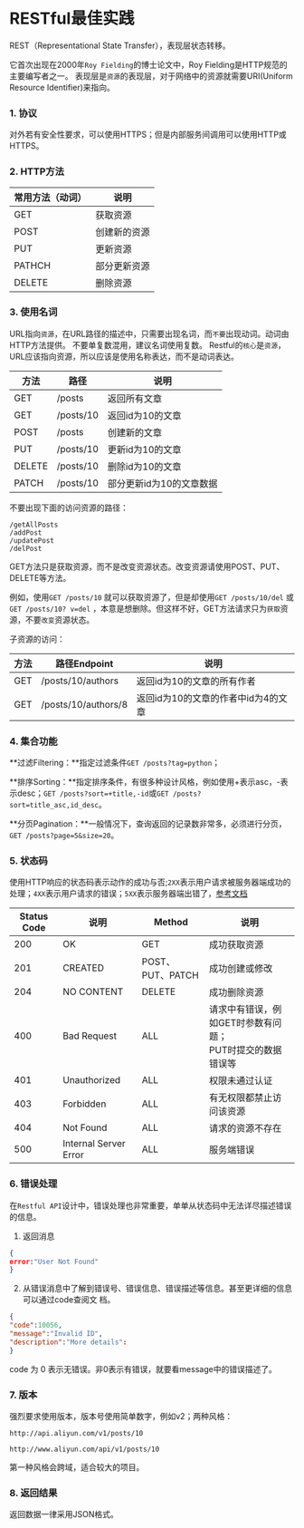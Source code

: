 # RESTful最佳实践

REST（Representational State Transfer），表现层状态转移。

它首次出现在2000年`Roy Fielding`的博士论文中，Roy Fielding是HTTP规范的主要编写者之一。
表现层是`资源`的表现层，对于网络中的资源就需要URI(Uniform Resource Identifier)来指向。

### 1. 协议

对外若有安全性要求，可以使用HTTPS；但是内部服务间调用可以使用HTTP或
HTTPS。

### 2. HTTP方法

| 常用方法（动词） | 说明         |
| ---------------- | ------------ |
| GET              | 获取资源     |
| POST             | 创建新的资源 |
| PUT              | 更新资源     |
| PATHCH           | 部分更新资源 |
| DELETE           | 删除资源     |

### 3. 使用名词

URL指向`资源`，在URL路径的描述中，只需要出现名词，而`不要`出现动词。动词由HTTP方法提供。
不要单复数混用，建议名词使用复数。
Restful的`核心`是`资源`，URL应该指向资源，所以应该是使用名称表达，而不是动词表达。

| 方法   | 路径      | 说明                     |
| ------ | --------- | ------------------------ |
| GET    | /posts    | 返回所有文章             |
| GET    | /posts/10 | 返回id为10的文章         |
| POST   | /posts    | 创建新的文章             |
| PUT    | /posts/10 | 更新id为10的文章         |
| DELETE | /posts/10 | 删除id为10的文章         |
| PATCH  | /posts/10 | 部分更新id为10的文章数据 |

不要出现下面的访问资源的路径：

```
/getAllPosts
/addPost
/updatePost
/delPost
```

GET方法只是获取资源，而不是改变资源状态。改变资源请使用POST、PUT、DELETE等方法。

例如，使用`GET /posts/10` 就可以获取资源了，但是却使用`GET /posts/10/del` 或`GET /posts/10?
v=del` ，本意是想删除。但这样不好，GET方法请求只为`获取`资源，不要`改变`资源状态。

子资源的访问：

| 方法 | 路径Endpoint        | 说明                                |
| ---- | ------------------- | ----------------------------------- |
| GET  | /posts/10/authors   | 返回id为10的文章的所有作者          |
| GET  | /posts/10/authors/8 | 返回id为10的文章的作者中id为4的文章 |

### 4. 集合功能

**过滤Filtering：**指定过滤条件`GET /posts?tag=python`；

**排序Sorting：**指定排序条件，有很多种设计风格，例如使用+表示asc，-表示desc；`GET /posts?sort=+title,-id`或`GET /posts?sort=title_asc,id_desc`。

**分页Pagination：**一般情况下，查询返回的记录数非常多，必须进行分页，`GET /posts?page=5&size=20`。

### 5. 状态码

使用HTTP响应的状态码表示动作的成功与否;`2XX`表示用户请求被服务器端成功的处理；`4XX`表示用户请求的错误；`5XX`表示服务器端出错了，[参考文档](https://www.w3.org/Protocols/rfc2616/rfc2616-sec10.html)

| Status Code | 说明                  | Method           | 说明                                                         |
| ----------- | --------------------- | ---------------- | ------------------------------------------------------------ |
| 200         | OK                    | GET              | 成功获取资源                                                 |
| 201         | CREATED               | POST、PUT、PATCH | 成功创建或修改                                               |
| 204         | NO CONTENT            | DELETE           | 成功删除资源                                                 |
| 400         | Bad Request           | ALL              | 请求中有错误，例如GET时参数有问题；<br>PUT时提交的数据错误等 |
| 401         | Unauthorized          | ALL              | 权限未通过认证                                               |
| 403         | Forbidden             | ALL              | 有无权限都禁止访问该资源                                     |
| 404         | Not Found             | ALL              | 请求的资源不存在                                             |
| 500         | Internal Server Error | ALL              | 服务端错误                                                   |

### 6. 错误处理

在`Restful API`设计中，错误处理也非常重要，单单从状态码中无法详尽描述错误的信息。

1. 返回消息

```json
{
error:"User Not Found"
}
```

2. 从错误消息中了解到错误号、错误信息、错误描述等信息。甚至更详细的信息可以通过code查阅文
   档。

```json
{
"code":10056,
"message":"Invalid ID",
"description":"More details":
}
```

code 为 0 表示无错误。非0表示有错误，就要看message中的错误描述了。

### 7. 版本

强烈要求使用版本，版本号使用简单数字，例如v2；两种风格：

`http://api.aliyun.com/v1/posts/10`

`http://www.aliyun.com/api/v1/posts/10`

第一种风格会跨域，适合较大的项目。

### 8. 返回结果

返回数据一律采用JSON格式。